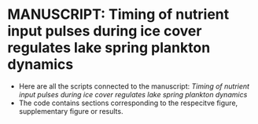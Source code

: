 # MANUSCRIPT: Timing of nutrient input pulses during ice cover regulates lake spring plankton dynamics

- Here are all the scripts connected to the manuscript: _Timing of nutrient input pulses during ice cover regulates lake spring plankton dynamics_
- The code contains sections corresponding to the respecitve figure, supplementary figure or results.

